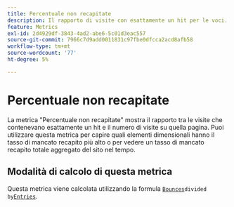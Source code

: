 ```yaml
---
title: Percentuale non recapitate
description: Il rapporto di visite con esattamente un hit per le voci.
feature: Metrics
exl-id: 2d4929df-3843-4ad2-abe6-5c01d3eac557
source-git-commit: 7966c7d9add0011831c97fbe0dfcca2acd8afb58
workflow-type: tm+mt
source-wordcount: '77'
ht-degree: 5%

---
```


# Percentuale non recapitate

La metrica &quot;Percentuale non recapitate&quot; mostra il rapporto tra le visite che contenevano esattamente un hit e il numero di visite su quella pagina. Puoi utilizzare questa metrica per capire quali elementi dimensionali hanno il tasso di mancato recapito più alto o per vedere un tasso di mancato recapito totale aggregato del sito nel tempo.

## Modalità di calcolo di questa metrica

Questa metrica viene calcolata utilizzando la formula [`Bounces`](bounces.md)` divided by `[`Entries`](entries.md).
